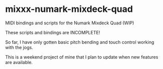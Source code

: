 # mixxx-numark-mixdeck-quad
MIDI bindings and scripts for the Numark Mixdeck Quad (WIP)

These scripts and bindings are INCOMPLETE!

So far, I have only gotten basic pitch bending and touch control working with the jogs.

This is a weekend project of mine that I plan to update when new features are available.
